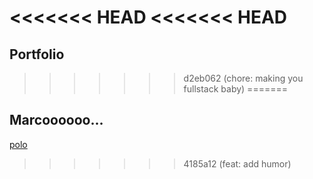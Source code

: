 <<<<<<< HEAD
<<<<<<< HEAD
=======
## Portfolio

>>>>>>> d2eb062 (chore: making you fullstack baby)
=======
## Marcoooooo...


[polo](https://jaarabytes.vercel.app)
>>>>>>> 4185a12 (feat: add humor)
